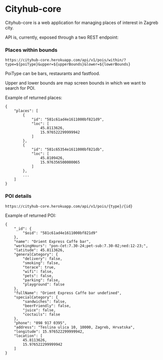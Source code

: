 # Cityhub-core

Cityhub-core is a web application for managing places of interest in Zagreb city.

API is, currently, exposed through a two REST endpoint:

### Places within bounds

```
https://cityhub-core.herokuapp.com/api/v1/pois/within/?type=${poiType}&upper=${upperBounds}&lower=${lowerBounds}
```
PoiType can be bars, restaurants and fastfood.


Upper and lower bounds are map screen bounds in which we want to search for POI.

Example of returned places:
```
{
    "places": [
        {
            "id": "581c61ad4e1611000bf821d9",
            "loc": [
                45.8113626,
                15.976522299999942
            ]
        },
        {
            "id": "581c65354e1611000bf821db",
            "loc": [
                45.8109426,
                15.976356500000065
            ]
        },
        ...
    ]
}
```
### POI details

```
https://cityhub-core.herokuapp.com/api/v1/pois/{type}/{id}
```
Example of returned POI:
```
{
    "_id": {
        "$oid": "581c61ad4e1611000bf821d9"
    },
    "name": "Orient Express Caffe bar",
    "workingHours": "pon-čet:7.30-24;pet-sub:7.30-02;ned:12-23;",
    "latitude": 45.8113626,
    "generalCategory": {
        "delivery": false,
        "smoking": false,
        "terace": true,
        "wifi": false,
        "pets": false,
        "parking": false,
        "playground": false
    },
    "fullName": "Orient Express Caffe bar undefined",
    "specialCategory": {
        "sandwiches": false,
        "beerFriendly": false,
        "juice": false,
        "coctails": false
    },
    "phone": "098 917 0395",
    "address": "Teslina ulica 10, 10000, Zagreb, Hrvatska",
    "longitude": 15.976522299999942,
    "location": [
        45.8113626,
        15.976522299999942
    ]
}
```
